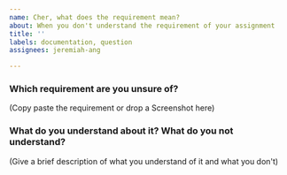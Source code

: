 ```yaml
---
name: Cher, what does the requirement mean?
about: When you don't understand the requirement of your assignment
title: ''
labels: documentation, question
assignees: jeremiah-ang

---
```


### Which requirement are you unsure of? 

(Copy paste the requirement or drop a Screenshot here)

### What do you understand about it? What do you not understand?

(Give a brief description of what you understand of it and what you don't)
